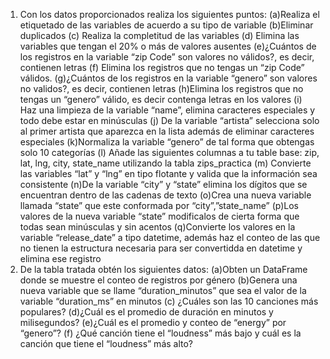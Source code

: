 1. Con los datos proporcionados realiza los siguientes puntos:
(a)Realiza el etiquetado de las variables de acuerdo a su tipo de variable
(b)Eliminar duplicados
(c) Realiza la completitud de las variables
(d) Elimina las variables que tengan el 20% o más de valores ausentes
(e)¿Cuántos de los registros en la variable “zip Code” son valores no válidos?, es decir, contienen letras
(f) Elimina los registros que no tengas un “zip Code” válidos.
(g)¿Cuántos de los registros en la variable “genero” son valores no validos?, es decir, contienen letras
(h)Elimina los registros que no tengas un “genero” válido, es decir contenga letras en los valores
(i) Haz una limpieza de la variable “name”, elimina caracteres especiales y todo debe estar en minúsculas
(j) De la variable “artista” selecciona solo al primer artista que aparezca en la lista además de eliminar caracteres especiales
(k)Normaliza la variable “genero” de tal forma que obtengas solo 10 categorías
(l) Añade las siguientes columnas a tu table base: zip, lat, lng, city, state_name utilizando la tabla zips_practica
(m) Convierte las variables “lat” y “lng” en tipo flotante y valida que la información sea consistente
(n)De la variable “city” y “state” elimina los dígitos que se encuentran dentro de las cadenas de texto
(o)Crea una nueva variable llamada “state” que este conformada por “city”,”state_name”
(p)Los valores de la nueva variable “state” modificalos de cierta forma que todas sean minúsculas y sin acentos
(q)Convierte los valores en la variable “release_date” a tipo datetime, además haz el conteo de las que no tienen la estructura necesaria para ser convertidda en datetime y elimina ese registro
2. De la tabla tratada obtén los siguientes datos:
(a)Obten un DataFrame donde se muestre el conteo de registros por género
(b)Genera una nueva variable que se llame “duration_minutos” que sea el valor de la variable “duration_ms” en minutos
(c) ¿Cuáles son las 10 canciones más populares?
(d)¿Cuál es el promedio de duración en minutos y milisegundos?
(e)¿Cuál es el promedio y conteo de “energy” por “genero”?
(f) ¿Qué canción tiene el “loudness” más bajo y cuál es la canción que tiene el “loudness” más alto?
